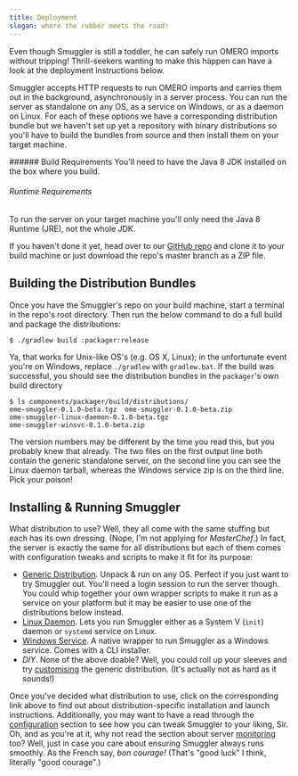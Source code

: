 ```yaml
---
title: Deployment
slogan: where the rubber meets the road!
---
```


<p class="intro">
Even though Smuggler is still a toddler, he can safely run OMERO imports
without tripping! Thrill-seekers wanting to make this happen can have a
look at the deployment instructions below.
</p>

Smuggler accepts HTTP requests to run OMERO imports and carries them out in
the background, asynchronously in a server process. You can run the server
as standalone on any OS, as a service on Windows, or as a daemon on Linux.
For each of these options we have a corresponding distribution bundle but we
haven't set up yet a repository with binary distributions so you'll have to
build the bundles from source and then install them on your target machine.

<div class="pull-quote">
###### Build Requirements
You'll need to have the Java 8 JDK installed on the box where you build.

###### Runtime Requirements
To run the server on your target machine you'll only need the Java 8 Runtime
(JRE), not the whole JDK.
</div>

If you haven't done it yet, head over to our [GitHub repo][smugs-github] and
clone it to your build machine or just download the repo's master branch as
a ZIP file.


Building the Distribution Bundles
---------------------------------
Once you have the Smuggler's repo on your build machine, start a terminal in
the repo's root directory. Then run the below command to do a full build and
package the distributions:

~~~ {.bash}
$ ./gradlew build :packager:release
~~~

Ya, that works for Unix-like OS's (e.g. OS X, Linux); in the unfortunate event
you're on Windows, replace `./gradlew` with `gradlew.bat`. If the build was
successful, you should see the distribution bundles in the `packager`'s own
build directory

~~~ {.bash}
$ ls components/packager/build/distributions/
ome-smuggler-0.1.0-beta.tgz  ome-smuggler-0.1.0-beta.zip
ome-smuggler-linux-daemon-0.1.0-beta.tgz
ome-smuggler-winsvc-0.1.0-beta.zip
~~~

The version numbers may be different by the time you read this, but you
probably knew that already.
The two files on the first output line both contain the generic standalone
server, on the second line you can see the Linux daemon tarball, whereas
the Windows service zip is on the third line. Pick your poison!


Installing & Running Smuggler
-----------------------------
What distribution to use? Well, they all come with the same stuffing but
each has its own dressing. (Nope, I'm not applying for *MasterChef*.)
In fact, the server is exactly the same for all distributions but each of
them comes with configuration tweaks and scripts to make it fit for its
purpose:

* [Generic Distribution][generic]. Unpack & run on any OS. Perfect if you
just want to try Smuggler out. You'll need a login session to run the server
though. You could whip together your own wrapper scripts to make it run as a
service on your platform but it may be easier to use one of the distributions
below instead.
* [Linux Daemon][linux-daemon]. Lets you run Smuggler either as a System V
(`init`) daemon or `systemd` service on Linux.
* [Windows Service][winsvc]. A native wrapper to run Smuggler as a Windows
service. Comes with a CLI installer.
* *DIY*. None of the above doable? Well, you could roll up your sleeves
and try [customising][generic-hacking] the generic distribution. (It's
actually not as hard as it sounds!)

Once you've decided what distribution to use, click on the corresponding
link above to find out about distribution-specific installation and launch
instructions. Additionally, you may want to have a read through the
[configuration][config] section to see how you can tweak Smuggler to your
liking, Sir. Oh, and as you're at it, why not read the section about server
[monitoring][monitoring] too? Well, just in case you care about ensuring
Smuggler always runs smoothly.
As the French say, *bon courage!* (That's "good luck" I think, literally
"good courage".)




[config]: configuration.html
    "Configuration"
[generic]: generic-distribution.html
    "Generic Distribution"
[generic-hacking]: generic-distribution.html#hacking
    "Generic Distribution - Hacking"
[linux-daemon]: linux-daemon.html
    "Linux Daemon"
[monitoring]: monitoring.html
    "Monitoring"
[smugs-github]: https://github.com/c0c0n3/ome-smuggler
    "Smuggler on GitHub"
[winsvc]: windows-service.html
    "Windows Service"
